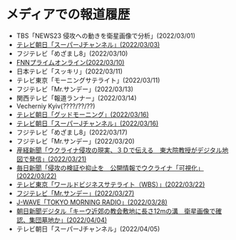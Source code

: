 # メディアでの報道履歴
* TBS「NEWS23 侵攻への動きを衛星画像で分析」(2022/03/01)
* [テレビ朝日「スーパーJチャンネル」(2022/03/03)](https://news.yahoo.co.jp/articles/afd60690d257f85fbf226a9f26c6954461b6268a)
* フジテレビ「めざまし8」(2022/03/10)
* [FNNプライムオンライン(2022/03/10)](https://www.fnn.jp/articles/-/329208#:~:text=%E3%83%86%E3%82%AF%E3%83%8E%E3%83%AD%E3%82%B8%E3%83%BC-,%E6%9D%B1%E5%A4%A7%E7%A0%94%E7%A9%B6%E3%80%8C%E4%B8%96%E7%95%8C%E3%81%AB%E4%BC%9D%E3%81%88%E3%81%9F%E3%81%84%E3%80%8D%E3%82%A6%E3%82%AF%E3%83%A9%E3%82%A4%E3%83%8A%E8%A2%AB%E5%AE%B3%E3%82%923D,%E5%8A%9B%E3%81%AE%E5%87%84%E3%81%BE%E3%81%98%E3%81%95%E5%AE%9F%E6%84%9F&text=%E3%81%93%E3%82%8C%E3%81%AF%E9%A6%96%E9%83%BD%E3%82%AD%E3%82%A8%E3%83%95%E3%81%8B%E3%82%89,%E6%9D%B1%E4%BA%AC%E5%A4%A7%E5%AD%A6%E5%A4%A7%E2%80%A6)
* 日本テレビ「スッキリ」(2022/03/11)
* テレビ東京「モーニングサテライト」(2022/03/11)
* フジテレビ「Mr.サンデー」(2022/03/13)
* 関西テレビ「報道ランナー」(2022/03/14)
* Vecherniy Kyiv(????/??/??)
* [テレビ朝日「グッドモーニング」(2022/03/16)](https://youtu.be/7TvqbudJsio)
* [テレビ朝日「スーパーJチャンネル」(2022/03/16)](https://news.tv-asahi.co.jp/news_society/articles/amp/000248087.html)
* フジテレビ「めざまし8」(2022/03/17)
* フジテレビ「Mr.サンデー」(2022/03/20)
* [産経新聞「ウクライナ侵攻の現実、３Ｄで伝える　東大院教授がデジタル地図で発信」(2022/03/21)](https://www.sankei.com/article/20220321-WMEDCQPLRVMDNOM3B7FQIRHAQM/)
* [毎日新聞「侵攻の検証や抑止を　公開情報でウクライナ「可視化」(2022/03/22)](https://mainichi.jp/articles/20220320/k00/00m/030/119000c)
* [テレビ東京「ワールドビジネスサテライト（WBS）」(2022/03/22)](https://www.tv-tokyo.co.jp/mv/wbs/newsl/post_248375/)
* [フジテレビ「Mr.サンデー」(2022/03/27)](https://kakaku.com/tv/channel=8/programID=23018/episodeID=1555532/)
* [J-WAVE「TOKYO MORNING RADIO」(2022/03/28)](https://radiko.jp/#!/ts/FMJ/20220328060000)
* [朝日新聞デジタル「キーウ近郊の教会敷地に長さ12mの溝　衛星画像で確認、集団墓地か」(2022/04/04)](https://www.asahi.com/articles/ASQ4464JYQ44ULEI00L.html?iref=sp_ss_date_article)
* テレビ朝日「スーパーJチャンネル」(2022/04/05)
